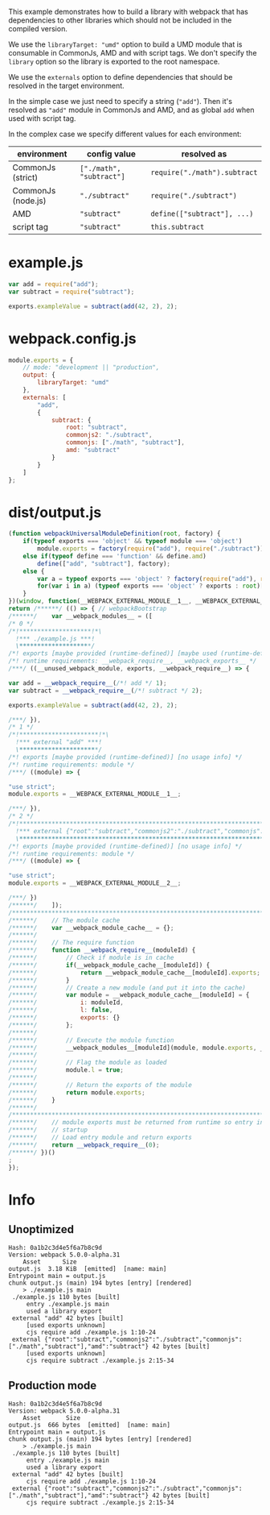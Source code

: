 This example demonstrates how to build a library with webpack that has dependencies to other libraries which should not be included in the compiled version.

We use the `libraryTarget: "umd"` option to build a UMD module that is consumable in CommonJs, AMD and with script tags. We don't specify the `library` option so the library is exported to the root namespace.

We use the `externals` option to define dependencies that should be resolved in the target environment.

In the simple case we just need to specify a string (`"add"`). Then it's resolved as `"add"` module in CommonJs and AMD, and as global `add` when used with script tag.

In the complex case we specify different values for each environment:

| environment        | config value             | resolved as                  |
| ------------------ | ------------------------ | ---------------------------- |
| CommonJs (strict)  | `["./math", "subtract"]` | `require("./math").subtract` |
| CommonJs (node.js) | `"./subtract"`           | `require("./subtract")`      |
| AMD                | `"subtract"`             | `define(["subtract"], ...)`  |
| script tag         | `"subtract"`             | `this.subtract`              |

# example.js

```javascript
var add = require("add");
var subtract = require("subtract");

exports.exampleValue = subtract(add(42, 2), 2);
```

# webpack.config.js

```javascript
module.exports = {
	// mode: "development || "production",
	output: {
		libraryTarget: "umd"
	},
	externals: [
		"add",
		{
			subtract: {
				root: "subtract",
				commonjs2: "./subtract",
				commonjs: ["./math", "subtract"],
				amd: "subtract"
			}
		}
	]
};
```

# dist/output.js

```javascript
(function webpackUniversalModuleDefinition(root, factory) {
	if(typeof exports === 'object' && typeof module === 'object')
		module.exports = factory(require("add"), require("./subtract"));
	else if(typeof define === 'function' && define.amd)
		define(["add", "subtract"], factory);
	else {
		var a = typeof exports === 'object' ? factory(require("add"), require("./math")["subtract"]) : factory(root["add"], root["subtract"]);
		for(var i in a) (typeof exports === 'object' ? exports : root)[i] = a[i];
	}
})(window, function(__WEBPACK_EXTERNAL_MODULE__1__, __WEBPACK_EXTERNAL_MODULE__2__) {
return /******/ (() => { // webpackBootstrap
/******/ 	var __webpack_modules__ = ([
/* 0 */
/*!********************!*\
  !*** ./example.js ***!
  \********************/
/*! exports [maybe provided (runtime-defined)] [maybe used (runtime-defined)] */
/*! runtime requirements: __webpack_require__, __webpack_exports__ */
/***/ ((__unused_webpack_module, exports, __webpack_require__) => {

var add = __webpack_require__(/*! add */ 1);
var subtract = __webpack_require__(/*! subtract */ 2);

exports.exampleValue = subtract(add(42, 2), 2);

/***/ }),
/* 1 */
/*!**********************!*\
  !*** external "add" ***!
  \**********************/
/*! exports [maybe provided (runtime-defined)] [no usage info] */
/*! runtime requirements: module */
/***/ ((module) => {

"use strict";
module.exports = __WEBPACK_EXTERNAL_MODULE__1__;

/***/ }),
/* 2 */
/*!***************************************************************************************************************!*\
  !*** external {"root":"subtract","commonjs2":"./subtract","commonjs":["./math","subtract"],"amd":"subtract"} ***!
  \***************************************************************************************************************/
/*! exports [maybe provided (runtime-defined)] [no usage info] */
/*! runtime requirements: module */
/***/ ((module) => {

"use strict";
module.exports = __WEBPACK_EXTERNAL_MODULE__2__;

/***/ })
/******/ 	]);
/************************************************************************/
/******/ 	// The module cache
/******/ 	var __webpack_module_cache__ = {};
/******/ 	
/******/ 	// The require function
/******/ 	function __webpack_require__(moduleId) {
/******/ 		// Check if module is in cache
/******/ 		if(__webpack_module_cache__[moduleId]) {
/******/ 			return __webpack_module_cache__[moduleId].exports;
/******/ 		}
/******/ 		// Create a new module (and put it into the cache)
/******/ 		var module = __webpack_module_cache__[moduleId] = {
/******/ 			i: moduleId,
/******/ 			l: false,
/******/ 			exports: {}
/******/ 		};
/******/ 	
/******/ 		// Execute the module function
/******/ 		__webpack_modules__[moduleId](module, module.exports, __webpack_require__);
/******/ 	
/******/ 		// Flag the module as loaded
/******/ 		module.l = true;
/******/ 	
/******/ 		// Return the exports of the module
/******/ 		return module.exports;
/******/ 	}
/******/ 	
/************************************************************************/
/******/ 	// module exports must be returned from runtime so entry inlining is disabled
/******/ 	// startup
/******/ 	// Load entry module and return exports
/******/ 	return __webpack_require__(0);
/******/ })()
;
});
```

# Info

## Unoptimized

```
Hash: 0a1b2c3d4e5f6a7b8c9d
Version: webpack 5.0.0-alpha.31
    Asset      Size
output.js  3.18 KiB  [emitted]  [name: main]
Entrypoint main = output.js
chunk output.js (main) 194 bytes [entry] [rendered]
    > ./example.js main
 ./example.js 110 bytes [built]
     entry ./example.js main
     used a library export
 external "add" 42 bytes [built]
     [used exports unknown]
     cjs require add ./example.js 1:10-24
 external {"root":"subtract","commonjs2":"./subtract","commonjs":["./math","subtract"],"amd":"subtract"} 42 bytes [built]
     [used exports unknown]
     cjs require subtract ./example.js 2:15-34
```

## Production mode

```
Hash: 0a1b2c3d4e5f6a7b8c9d
Version: webpack 5.0.0-alpha.31
    Asset       Size
output.js  666 bytes  [emitted]  [name: main]
Entrypoint main = output.js
chunk output.js (main) 194 bytes [entry] [rendered]
    > ./example.js main
 ./example.js 110 bytes [built]
     entry ./example.js main
     used a library export
 external "add" 42 bytes [built]
     cjs require add ./example.js 1:10-24
 external {"root":"subtract","commonjs2":"./subtract","commonjs":["./math","subtract"],"amd":"subtract"} 42 bytes [built]
     cjs require subtract ./example.js 2:15-34
```
